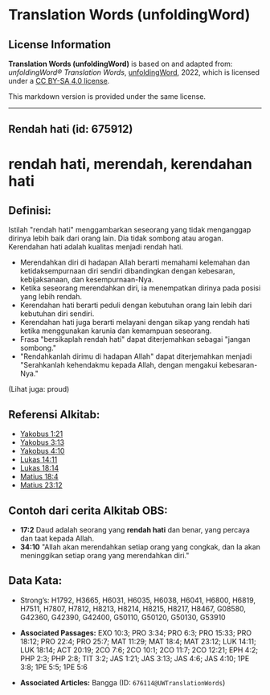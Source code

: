 # Translation Words (unfoldingWord)

## License Information

**Translation Words (unfoldingWord)** is based on and adapted from: _unfoldingWord® Translation Words_, [unfoldingWord](https://unfoldingword.org/utw), 2022, which is licensed under a [CC BY-SA 4.0 license](https://creativecommons.org/licenses/by-sa/4.0/legalcode.en).

This markdown version is provided under the same license.



--------------------------------

## Rendah hati (id: 675912)

rendah hati, merendah, kerendahan hati
======================================

Definisi:
---------

Istilah "rendah hati" menggambarkan seseorang yang tidak menganggap dirinya lebih baik dari orang lain. Dia tidak sombong atau arogan. Kerendahan hati adalah kualitas menjadi rendah hati.

* Merendahkan diri di hadapan Allah berarti memahami kelemahan dan ketidaksempurnaan diri sendiri dibandingkan dengan kebesaran, kebijaksanaan, dan kesempurnaan\-Nya.
* Ketika seseorang merendahkan diri, ia menempatkan dirinya pada posisi yang lebih rendah.
* Kerendahan hati berarti peduli dengan kebutuhan orang lain lebih dari kebutuhan diri sendiri.
* Kerendahan hati juga berarti melayani dengan sikap yang rendah hati ketika menggunakan karunia dan kemampuan seseorang.
* Frasa "bersikaplah rendah hati" dapat diterjemahkan sebagai "jangan sombong."
* "Rendahkanlah dirimu di hadapan Allah" dapat diterjemahkan menjadi "Serahkanlah kehendakmu kepada Allah, dengan mengakui kebesaran\-Nya."

(Lihat juga: proud)

Referensi Alkitab:
------------------

* [Yakobus 1:21](https://ref.ly/Jas1:21)
* [Yakobus 3:13](https://ref.ly/Jas3:13)
* [Yakobus 4:10](https://ref.ly/Jas4:10)
* [Lukas 14:11](https://ref.ly/Luke14:11)
* [Lukas 18:14](https://ref.ly/Luke18:14)
* [Matius 18:4](https://ref.ly/Matt18:4)
* [Matius 23:12](https://ref.ly/Matt23:12)

Contoh dari cerita Alkitab OBS:
-------------------------------

* **17:2** Daud adalah seorang yang **rendah hati** dan benar, yang percaya dan taat kepada Allah.
* **34:10** "Allah akan merendahkan setiap orang yang congkak, dan Ia akan meninggikan setiap orang yang merendahkan diri."

Data Kata:
----------

* Strong’s: H1792, H3665, H6031, H6035, H6038, H6041, H6800, H6819, H7511, H7807, H7812, H8213, H8214, H8215, H8217, H8467, G08580, G42360, G42390, G42400, G50110, G50120, G50130, G53910

* **Associated Passages:** EXO 10:3; PRO 3:34; PRO 6:3; PRO 15:33; PRO 18:12; PRO 22:4; PRO 25:7; MAT 11:29; MAT 18:4; MAT 23:12; LUK 14:11; LUK 18:14; ACT 20:19; 2CO 7:6; 2CO 10:1; 2CO 11:7; 2CO 12:21; EPH 4:2; PHP 2:3; PHP 2:8; TIT 3:2; JAS 1:21; JAS 3:13; JAS 4:6; JAS 4:10; 1PE 3:8; 1PE 5:5; 1PE 5:6
* **Associated Articles:** Bangga (ID: `676114@UWTranslationWords`)

